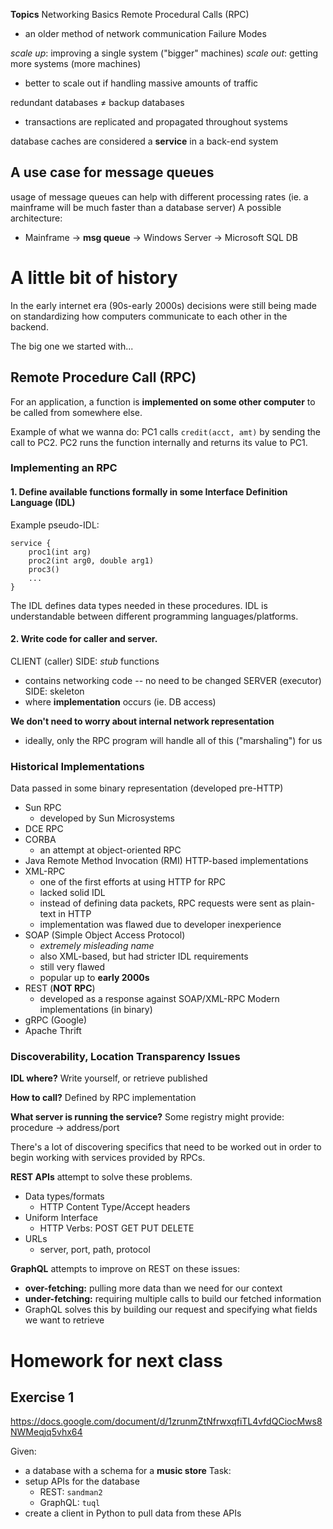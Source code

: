 **Topics**
Networking Basics
Remote Procedural Calls (RPC)
- an older method of network communication
Failure Modes

*scale up*: improving a single system ("bigger" machines)
*scale out*: getting more systems (more machines)
- better to scale out if handling massive amounts of traffic

redundant databases $\neq$ backup databases
- transactions are replicated and propagated throughout systems

database caches are considered a **service** in a back-end system

## A use case for message queues
usage of message queues can help with different processing rates (ie. a mainframe will be much faster than a database server)
A possible architecture:
- Mainframe -> **msg queue** -> Windows Server -> Microsoft SQL DB

# A little bit of history
In the early internet era (90s-early 2000s) decisions were still being made on standardizing how computers communicate to each other in the backend.

The big one we started with...
## Remote Procedure Call (RPC)
For an application, a function is **implemented on some other computer** to be called from somewhere else.

Example of what we wanna do: PC1 calls `credit(acct, amt)` by sending the call to PC2. PC2 runs the function internally and returns its value to PC1.

### Implementing an RPC
#### 1. Define available functions formally in some Interface Definition Language (IDL)
Example pseudo-IDL:
```idl
service {
	proc1(int arg)
	proc2(int arg0, double arg1)
	proc3()
	...
}
```
The IDL defines data types needed in these procedures.
IDL is understandable between different programming languages/platforms.

#### 2. Write code for caller and server.
CLIENT (caller) SIDE: *stub* functions
- contains networking code -- no need to be changed
SERVER (executor) SIDE: skeleton
- where **implementation** occurs (ie. DB access)

**We don't need to worry about internal network representation**
- ideally, only the RPC program will handle all of this ("marshaling") for us

### Historical Implementations
Data passed in some binary representation (developed pre-HTTP)
- Sun RPC
	- developed by Sun Microsystems
- DCE RPC
- CORBA
	- an attempt at object-oriented RPC
- Java Remote Method Invocation (RMI)
HTTP-based implementations
- XML-RPC
	- one of the first efforts at using HTTP for RPC
	- lacked solid IDL
	- instead of defining data packets, RPC requests were sent as plain-text in HTTP
	- implementation was flawed due to developer inexperience
- SOAP (Simple Object Access Protocol)
	- *extremely misleading name*
	- also XML-based, but had stricter IDL requirements
	- still very flawed
	- popular up to **early 2000s**
- REST (**NOT RPC**)
	- developed as a response against SOAP/XML-RPC
Modern implementations (in binary)
- gRPC (Google)
- Apache Thrift

### Discoverability, Location Transparency Issues
**IDL where?**
Write yourself, or retrieve published

**How to call?**
Defined by RPC implementation

**What server is running the service?**
Some registry might provide: procedure -> address/port

There's a lot of discovering specifics that need to be worked out in order to begin working with services provided by RPCs.

**REST APIs** attempt to solve these problems.
- Data types/formats
	- HTTP Content Type/Accept headers
- Uniform Interface
	- HTTP Verbs: POST GET PUT DELETE
- URLs
	- server, port, path, protocol

**GraphQL** attempts to improve on REST on these issues:
- **over-fetching:** pulling more data than we need for our context
- **under-fetching:** requiring multiple calls to build our fetched information
- GraphQL solves this by building our request and specifying what fields we want to retrieve
# Homework for next class
## Exercise 1
https://docs.google.com/document/d/1zrunmZtNfrwxqfiTL4vfdQCiocMws8NWMeqjq5vhx64

Given:
- a database with a schema for a **music store**
Task:
- setup APIs for the database
	- REST: `sandman2`
	- GraphQL: `tuql`
- create a client in Python to pull data from these APIs